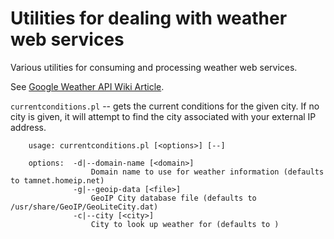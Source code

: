 Utilities for dealing with weather web services
===============================================

Various utilities for consuming and processing weather web services.

See [Google Weather API Wiki Article](http://wiki.tamaratemple.com/Main/GoogleWeatherApi).

`currentconditions.pl` -- gets the current conditions for the given
city. If no city is given, it will attempt to find the city associated
with your external IP address.

        usage: currentconditions.pl [<options>] [--]
        
        options:  -d|--domain-name [<domain>]
                      Domain name to use for weather information (defaults to tamnet.homeip.net)
                  -g|--geoip-data [<file>]
                      GeoIP City database file (defaults to /usr/share/GeoIP/GeoLiteCity.dat)
                  -c|--city [<city>]
                      City to look up weather for (defaults to )
    

